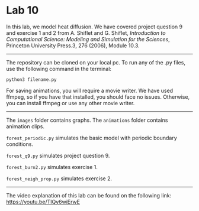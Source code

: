 # Lab 10

In this lab, we model heat diffusion. We have covered project question 9 and exercise 1 and 2 from A. Shiflet and G. Shiflet, 
*Introduction to Computational Science: Modeling and Simulation for the Sciences*, Princeton University Press.3, 276 (2006), Module 10.3.

___

The repository can be cloned on your local pc.
To run any of the .py files, use the following command in the terminal:

`python3 filename.py` 

For saving animations, you will require a movie writer. We have used ffmpeg, so if you have that installed, you should face no issues. Otherwise, you can install ffmpeg or use 
any other movie writer. 

___

The `images` folder contains graphs. The `animations` folder contains animation clips. 

`forest_periodic.py` simulates the basic model with periodic boundary conditions.

`forest_q9.py` simulates project question 9.

`forest_burn2.py` simulates exercise 1.

`forest_neigh_prop.py` simulates exercise 2.

___

The video explanation of this lab can be found on the following link: https://youtu.be/TIQy6wiErwE
